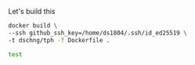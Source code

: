 Let's build this

```bash
docker build \
--ssh github_ssh_key=/home/ds1804/.ssh/id_ed25519 \
-t dschng/tph -f Dockerfile .

```
```bash
test
```